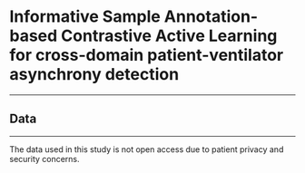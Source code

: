 # Informative Sample Annotation-based Contrastive Active Learning for cross-domain patient-ventilator asynchrony detection
---
## Data
---
The data used in this study is not open access due to patient privacy and security concerns. 
